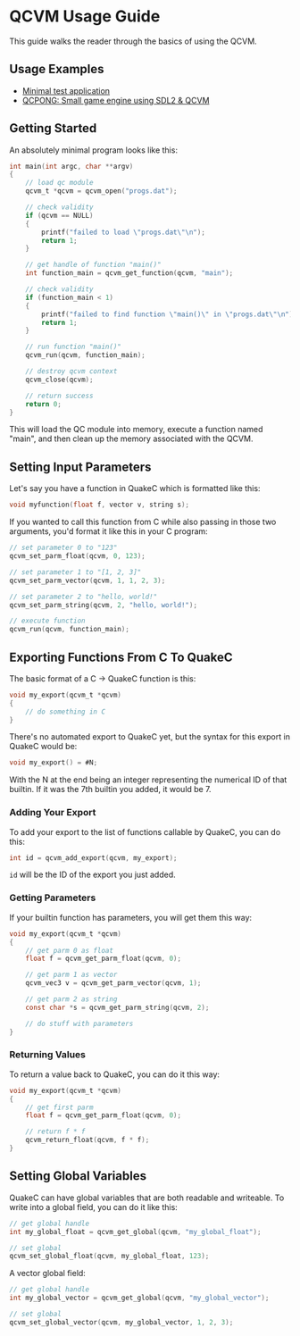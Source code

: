 # QCVM Usage Guide

This guide walks the reader through the basics of using the QCVM.

## Usage Examples

- [Minimal test application](./examples/qcvm_test/main.c)
- [QCPONG: Small game engine using SDL2 & QCVM](./examples/qcpong/main.c)

## Getting Started

An absolutely minimal program looks like this:

```c
int main(int argc, char **argv)
{
	// load qc module
	qcvm_t *qcvm = qcvm_open("progs.dat");

	// check validity
	if (qcvm == NULL)
	{
		printf("failed to load \"progs.dat\"\n");
		return 1;
	}

	// get handle of function "main()"
	int function_main = qcvm_get_function(qcvm, "main");

	// check validity
	if (function_main < 1)
	{
		printf("failed to find function \"main()\" in \"progs.dat\"\n");
		return 1;
	}

	// run function "main()"
	qcvm_run(qcvm, function_main);

	// destroy qcvm context
	qcvm_close(qcvm);

	// return success
	return 0;
}
```

This will load the QC module into memory, execute a function named "main", and then clean up the memory associated with the QCVM.

## Setting Input Parameters

Let's say you have a function in QuakeC which is formatted like this:

```c
void myfunction(float f, vector v, string s);
```

If you wanted to call this function from C while also passing in those two arguments, you'd format it like this in your C program:

```c
// set parameter 0 to "123"
qcvm_set_parm_float(qcvm, 0, 123);

// set parameter 1 to "[1, 2, 3]"
qcvm_set_parm_vector(qcvm, 1, 1, 2, 3);

// set parameter 2 to "hello, world!"
qcvm_set_parm_string(qcvm, 2, "hello, world!");

// execute function
qcvm_run(qcvm, function_main);
```

## Exporting Functions From C To QuakeC

The basic format of a C -> QuakeC function is this:

```c
void my_export(qcvm_t *qcvm)
{
	// do something in C
}
```

There's no automated export to QuakeC yet, but the syntax for this export in QuakeC would be:

```c
void my_export() = #N;
```

With the N at the end being an integer representing the numerical ID of that builtin. If it was the 7th builtin you added, it would be 7.

### Adding Your Export

To add your export to the list of functions callable by QuakeC, you can do this:

```c
int id = qcvm_add_export(qcvm, my_export);
```

`id` will be the ID of the export you just added.

### Getting Parameters

If your builtin function has parameters, you will get them this way:

```c
void my_export(qcvm_t *qcvm)
{
	// get parm 0 as float
	float f = qcvm_get_parm_float(qcvm, 0);

	// get parm 1 as vector
	qcvm_vec3 v = qcvm_get_parm_vector(qcvm, 1);

	// get parm 2 as string
	const char *s = qcvm_get_parm_string(qcvm, 2);

	// do stuff with parameters
}
```

### Returning Values

To return a value back to QuakeC, you can do it this way:

```c
void my_export(qcvm_t *qcvm)
{
	// get first parm
	float f = qcvm_get_parm_float(qcvm, 0);

	// return f * f
	qcvm_return_float(qcvm, f * f);
}
```

## Setting Global Variables

QuakeC can have global variables that are both readable and writeable. To write into a global field, you can do it like this:

```c
// get global handle
int my_global_float = qcvm_get_global(qcvm, "my_global_float");

// set global
qcvm_set_global_float(qcvm, my_global_float, 123);
```

A vector global field:

```c
// get global handle
int my_global_vector = qcvm_get_global(qcvm, "my_global_vector");

// set global
qcvm_set_global_vector(qcvm, my_global_vector, 1, 2, 3);
```
